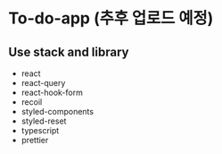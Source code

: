 # To-do-app (추후 업로드 예정)

## Use stack and library

- react
- react-query
- react-hook-form
- recoil
- styled-components
- styled-reset
- typescript
- prettier
